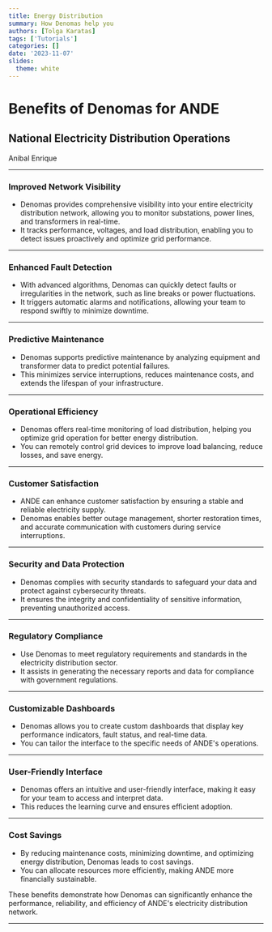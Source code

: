 ```yaml
---
title: Energy Distribution
summary: How Denomas help you
authors: [Tolga Karatas]
tags: ['Tutorials']
categories: []
date: '2023-11-07'
slides:
  theme: white
---
```


# Benefits of Denomas for ANDE

## National Electricity Distribution Operations

Anibal Enrique

---

### Improved Network Visibility

- Denomas provides comprehensive visibility into your entire electricity distribution network, allowing you to monitor substations, power lines, and transformers in real-time.
- It tracks performance, voltages, and load distribution, enabling you to detect issues proactively and optimize grid performance.

---

### Enhanced Fault Detection

- With advanced algorithms, Denomas can quickly detect faults or irregularities in the network, such as line breaks or power fluctuations.
- It triggers automatic alarms and notifications, allowing your team to respond swiftly to minimize downtime.

---

### Predictive Maintenance

- Denomas supports predictive maintenance by analyzing equipment and transformer data to predict potential failures.
- This minimizes service interruptions, reduces maintenance costs, and extends the lifespan of your infrastructure.

---

### Operational Efficiency

- Denomas offers real-time monitoring of load distribution, helping you optimize grid operation for better energy distribution.
- You can remotely control grid devices to improve load balancing, reduce losses, and save energy.

---

### Customer Satisfaction

- ANDE can enhance customer satisfaction by ensuring a stable and reliable electricity supply.
- Denomas enables better outage management, shorter restoration times, and accurate communication with customers during service interruptions.

---

### Security and Data Protection

- Denomas complies with security standards to safeguard your data and protect against cybersecurity threats.
- It ensures the integrity and confidentiality of sensitive information, preventing unauthorized access.

---

### Regulatory Compliance

- Use Denomas to meet regulatory requirements and standards in the electricity distribution sector.
- It assists in generating the necessary reports and data for compliance with government regulations.

---

### Customizable Dashboards

- Denomas allows you to create custom dashboards that display key performance indicators, fault status, and real-time data.
- You can tailor the interface to the specific needs of ANDE's operations.

---

### User-Friendly Interface

- Denomas offers an intuitive and user-friendly interface, making it easy for your team to access and interpret data.
- This reduces the learning curve and ensures efficient adoption.

---

### Cost Savings

- By reducing maintenance costs, minimizing downtime, and optimizing energy distribution, Denomas leads to cost savings.
- You can allocate resources more efficiently, making ANDE more financially sustainable.

These benefits demonstrate how Denomas can significantly enhance the performance, reliability, and efficiency of ANDE's electricity distribution network.

---